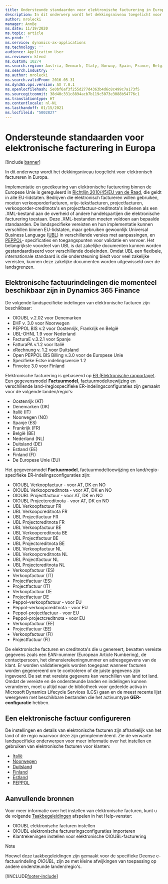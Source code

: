 ```yaml
---
title: Ondersteunde standaarden voor elektronische facturering in Europa
description: In dit onderwerp wordt het dekkingsniveau toegelicht voor elektronisch factureren in Europa.
author: mrolecki
manager: AnnBe
ms.date: 11/19/2020
ms.topic: article
ms.prod: ''
ms.service: dynamics-ax-applications
ms.technology: ''
audience: Application User
ms.reviewer: kfend
ms.custom: 10274
ms.search.region: Austria, Denmark, Italy, Norway, Spain, France, Belgium, Netherlands
ms.search.industry: ''
ms.author: mrolecki
ms.search.validFrom: 2016-05-31
ms.dyn365.ops.version: AX 7.0.1
ms.openlocfilehash: 5e0bf6af3f255d277d4363b4d6c8c499c7a173f5
ms.sourcegitcommit: 38d40c331c8894acb7b119c5073e3088b54776c1
ms.translationtype: HT
ms.contentlocale: nl-NL
ms.lasthandoff: 01/15/2021
ms.locfileid: "5002827"
---
```

# <a name="supported-standards-for-electronic-invoicing-in-europe"></a>Ondersteunde standaarden voor elektronische facturering in Europa

[!include [banner](../includes/banner.md)]

In dit onderwerp wordt het dekkingsniveau toegelicht voor elektronisch factureren in Europa. 

Implementatie en goedkeuring van elektronische facturering binnen de Europese Unie is gereguleerd in [Richtlijn 2010/45/EU van de Raad](https://eur-lex.europa.eu/LexUriServ/LexUriServ.do?uri=OJ:L:2010:189:0001:0008:EN:PDF), die geldt in alle EU-lidstaten. Bedrijven die elektronisch factureren willen gebruiken, moeten verkooporderfacturen, vrije-tekstfacturen, projectfacturen, verkooporder-creditnota's en projectfactuur-creditnota's indienen als een .XML-bestand aan de overheid of andere handelspartijen die elektronische facturering toestaan. Deze .XML-bestanden moeten voldoen aan bepaalde standaarden. De landspecifieke vereisten en hun implementatie kunnen verschillen binnen EU-lidstaten, maar gebruiken gewoonlijk Universal Business Language ([UBL](https://www.oasis-open.org/committees/tc_home.php?wg_abbrev=ubl)) in verschillende versies met aanpassingen, en [PEPPOL](https://www.peppol.eu)- specificaties en toegangspunten voor validatie en vervoer. Het belangrijkste voordeel van UBL is dat zakelijke documenten kunnen worden gestandaardiseerd voor verschillende doeleinden. Omdat UBL een flexibele, internationale standaard is die ondersteuning biedt voor veel zakelijke vereisten, kunnen deze zakelijke documenten worden uitgewisseld over de landsgrenzen.

## <a name="electronic-invoice-formats-currently-available-in-dynamics-365-finance"></a>Elektronische factuurindelingen die momenteel beschikbaar zijn in Dynamics 365 Finance

De volgende landspecifieke indelingen van elektronische facturen zijn beschikbaar:

-   OIOUBL v.2.02 voor Denemarken
-   EHF v. 3.0 voor Noorwegen
-   PEPPOL BIS v.2 voor Oostenrijk, Frankrijk en België
-   UBL-OHNL 1.9 voor Nederland
-   FacturaE v.3.2.1 voor Spanje
-   FatturaPA v.1.2 voor Italië
-   xRechnung v. 1.2 voor Duitsland
-   Open PEPPOL BIS Billing v.3.0 voor de Europese Unie
-   Specifieke Estse indelingsversie 1.2
-   Finvoice 3.0 voor Finland

Elektronische facturering is gebaseerd op [ER (Elektronische rapportage)](../../dev-itpro/analytics/general-electronic-reporting.md). Een gegevensmodel **Factuurmodel**, factuurmodeltoewijzing en verschillende land-/regiospecifieke ER-indelingsconfiguraties zijn gemaakt voor de volgende landen/regio's: 

- Oostenrijk (AT)
- Denemarken (DK)
- Italië (IT)
- Noorwegen (NO)
- Spanje (ES)
- Frankrijk (FR)
- België (BE)
- Nederland (NL)
- Duitsland (DE)
- Estland (EE)
- Finland (FI)
- De Europese Unie (EU)

Het gegevensmodel **Factuurmodel**, factuurmodeltoewijzing en land/regio-specifieke ER-indelingsconfiguraties zijn:

-   OIOUBL Verkoopfactuur - voor AT, DK en NO
-   OIOUBL Verkoopcreditnota - voor AT, DK en NO
-   OIOUBL Projectfactuur - voor AT, DK en NO
-   OIOUBL Projectcreditnota - voor AT, DK en NO
-   UBL Verkoopfactuur FR
-   UBL Verkoopcreditnota FR
-   UBL Projectfactuur FR
-   UBL Projectcreditnota FR
-   UBL Verkoopfactuur BE
-   UBL Verkoopcreditnota BE
-   UBL Projectfactuur BE
-   UBL Projectcreditnota BE
-   UBL Verkoopfactuur NL
-   UBL Verkoopcreditnota NL
-   UBL Projectfactuur NL
-   UBL Projectcreditnota NL 
-   Verkoopfactuur (ES)
-   Verkoopfactuur (IT)
-   Projectfactuur (ES)
-   Projectfactuur (IT)
-   Verkoopfactuur DE
-   Projectfactuur DE
-   Peppol-verkoopfactuur - voor EU
-   Peppol-verkoopcreditnota - voor EU
-   Peppol-projectfactuur - voor EU
-   Peppol-projectcreditnota - voor EU
-   Verkoopfactuur (EE)
-   Projectfactuur (EE)
-   Verkoopfactuur (FI)
-   Projectfactuur (FI)

De elektronische facturen en creditnota's die u genereert, bevatten vereiste gegevens zoals een EAN-nummer (European Article Numbering), de contactpersoon, het dimensierekeningnummer en adresgegevens van de klant. Er worden validatieregels worden toegepast wanneer facturen worden gegenereerd om te controleren of de juiste gegevens zijn ingevoerd. De set met vereiste gegevens kan verschillen van land tot land. Omdat de vereiste en de ondersteunde landen en indelingen kunnen veranderen, moet u altijd naar de bibliotheek voor gedeelde activa in Microsoft Dynamics Lifecycle Services (LCS) gaan en de meest recente lijst weergeven met beschikbare bestanden die het activumtype **GER-configuratie** hebben.

## <a name="electronic-invoice-configuration"></a>Een elektronische factuur configureren
De instellingen en details van elektronische facturen zijn afhankelijk van het land of de regio waarvoor deze zijn geïmplementeerd. Zie de verwante landspecifieke onderwerpen voor meer informatie over het instellen en gebruiken van elektronische facturen voor klanten:

- [Italië](emea-ita-e-invoices.md)
- [Noorwegen](emea-nor-e-invoices.md)
- [Duitsland](emea-deu-e-invoices.md)
- [Finland](https://support.microsoft.com/help/4559937)
- [Estland](https://support.microsoft.com/help/4552679)
- [PEPPOL](https://support.microsoft.com/help/4490320)

## <a name="additional-resources"></a>Aanvullende bronnen
Voor meer informatie over het instellen van elektronische facturen, kunt u de volgende [Taakbegeleidingen](../../fin-and-ops/get-started/help-overview.md#task-guides) afspelen in het Help-venster:

 - OIOUBL elektronische facturen instellen
 - OIOUBL elektronische factureringsconfiguraties importeren
 - Klantrekeningen instellen voor elektronische OIOUBL-facturering

> [!NOTE] 
> Hoewel deze taakbegeleidingen zijn gemaakt voor de specifieke Deense e-factuurindeling *OIOUBL*, zijn ze met kleine afwijkingen van toepassing op andere ondersteunde landen/regio's.


[!INCLUDE[footer-include](../../includes/footer-banner.md)]